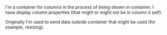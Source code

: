 I'm a container for columns in the process of being shown in container. 
I have display column properties (that might or might not be in column it self).

Originally I'm used to send data outside container that might be used (for example, resizing).